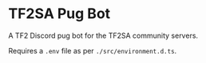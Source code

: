 # TF2SA Pug Bot

A TF2 Discord pug bot for the TF2SA community servers.

Requires a `.env` file as per `./src/environment.d.ts`.
